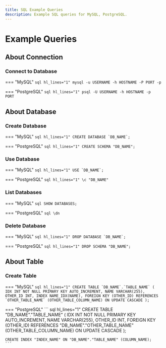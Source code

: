 ```yaml
---
title: SQL Example Queries
description: Example SQL queries for MySQL, PostgreSQL.
---
```


# Example Queries

## About Connection

### Connect to Database

=== "MySQL"
    ``` sql hl_lines="1"
    mysql -u USERNAME -h HOSTNAME -P PORT -p
    ```

=== "PostgreSQL"
    ``` sql hl_lines="1"
    psql -U USERNAME -h HOSTNAME -p PORT
    ```

## About Database

### Create Database

=== "MySQL"
    ``` sql hl_lines="1"
    CREATE DATABASE `DB_NAME`;
    ```

=== "PostgreSQL"
    ``` sql hl_lines="1"
    CREATE SCHEMA "DB_NAME";
    ```

### Use Database

=== "MySQL"
    ``` sql hl_lines="1"
    USE `DB_NAME`;
    ```

=== "PostgreSQL"
    ``` sql hl_lines="1"
    \c "DB_NAME"
    ```

### List Databases

=== "MySQL"
    ``` sql
    SHOW DATABASES;
    ```

=== "PostgreSQL"
    ``` sql
    \dn
    ```

### Delete Database

=== "MySQL"
    ``` sql hl_lines="1"
    DROP DATABASE `DB_NAME`;
    ```

=== "PostgreSQL"
    ``` sql hl_lines="1"
    DROP SCHEMA "DB_NAME";
    ```

## About Table

### Create Table

=== "MySQL"
    ``` sql hl_lines="1"
    CREATE TABLE `DB_NAME`.`TABLE_NAME` (
        IDX INT NOT NULL PRIMARY KEY AUTO_INCREMENT,
        NAME VARCHAR(255),
        OTHER_ID INT,
        INDEX NAME_IDX(NAME),
        FOREIGN KEY (OTHER_ID) REFERENCES `OTHER_TABLE_NAME` (OTHER_TABLE_COLUMN_NAME) ON UPDATE CASCADE
    );
    ```

=== "PostgreSQL"
    ``` sql hl_lines="1"
    CREATE TABLE "DB_NAME"."TABLE_NAME" (
        IDX INT NOT NULL PRIMARY KEY AUTO_INCREMENT,
        NAME VARCHAR(255),
        OTHER_ID INT,
        FOREIGN KEY (OTHER_ID) REFERENCES "DB_NAME"."OTHER_TABLE_NAME" (OTHER_TABLE_COLUMN_NAME) ON UPDATE CASCADE
    );

    CREATE INDEX "INDEX_NAME" ON "DB_NAME"."TABLE_NAME" (COLUMN_NAME);
    ```